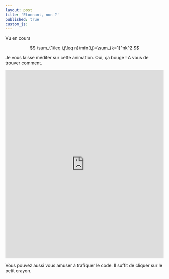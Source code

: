 ```yaml
---
layout: post
title: 'Etonnant, non ?'
published: true
custom_js:
---
```


Vu en cours

$$
\sum_{1\leq i,j\leq n}\min(i,j)=\sum_{k=1}^nk^2
$$

Je vous laisse méditer sur cette animation. Oui, ça bouge ! A vous de trouver comment.

<iframe src="https://trinket.io/embed/glowscript/ac49f4d6aa?toggleCode=true&start=result" width="100%" height="600" frameborder="0" marginwidth="0" marginheight="0" allowfullscreen></iframe>

Vous pouvez aussi vous amuser à trafiquer le code. Il suffit de cliquer sur le petit crayon.
